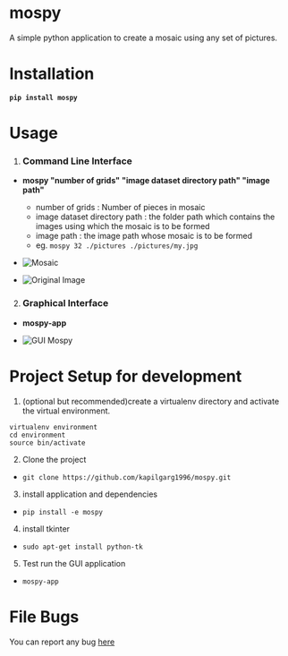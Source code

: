 # mospy
A simple python application to create a mosaic using any set of pictures.

# Installation

**`pip install mospy`**

# Usage

1. ### Command Line Interface
  * **mospy "number of grids" "image dataset directory path" "image path"**
    * number of grids : Number of pieces in mosaic
    * image dataset directory path : the folder path which contains the images using which the mosaic is to be formed
    * image path : the image path whose mosaic is to be formed
    * eg. `mospy 32 ./pictures ./pictures/my.jpg`

  * ![Mosaic](https://drive.google.com/uc?export=view&id=0B8VOyX5ZTJ31N0dvamJ4VUtmV1k)

  * ![Original Image](https://drive.google.com/uc?export=view&id=0B8VOyX5ZTJ31MmRFOHpVNDlPX2M)

2. ### Graphical Interface
  * **mospy-app**

  * ![GUI Mospy](https://drive.google.com/uc?export=view&id=0B8VOyX5ZTJ31TFYxOXJxa0xBd3c)

# Project Setup for development

1. (optional but recommended)create a virtualenv directory and activate the virtual environment.

  ```
  virtualenv environment
  cd environment
  source bin/activate
  ```
2. Clone the project
  * `git clone https://github.com/kapilgarg1996/mospy.git`
3. install application and dependencies
  * `pip install -e mospy`
4. install tkinter
  * `sudo apt-get install python-tk`
5. Test run the GUI application
  * `mospy-app`

# File Bugs

You can report any bug [here](https://github.com/kapilgarg1996/mospy/issues)